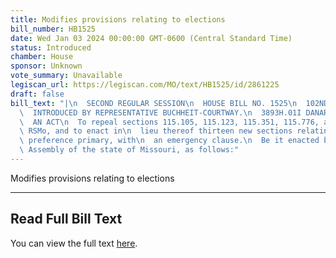 ```yaml
---
title: Modifies provisions relating to elections
bill_number: HB1525
date: Wed Jan 03 2024 00:00:00 GMT-0600 (Central Standard Time)
status: Introduced
chamber: House
sponsor: Unknown
vote_summary: Unavailable
legiscan_url: https://legiscan.com/MO/text/HB1525/id/2861225
draft: false
bill_text: "|\n  SECOND REGULAR SESSION\n  HOUSE BILL NO. 1525\n  102ND GENERAL ASSEMBLY\n\
  \  INTRODUCED BY REPRESENTATIVE BUCHHEIT-COURTWAY.\n  3893H.01I DANARADEMANMILLER,ChiefClerk\n\
  \  AN ACT\n  To repeal sections 115.105, 115.123, 115.351, 115.776, and 115.904,\
  \ RSMo, and to enact in\n  lieu thereof thirteen new sections relating to the presidential\
  \ preference primary, with\n  an emergency clause.\n  Be it enacted by the General\
  \ Assembly of the state of Missouri, as follows:"
---
```

Modifies provisions relating to elections

---

## Read Full Bill Text

You can view the full text [here](https://legiscan.com/MO/text/HB1525/id/2861225).
